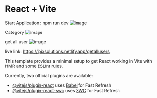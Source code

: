 # React + Vite
Start Application : npm run dev
![image](https://github.com/RameesAP/ipixsolutions-M-test/assets/109672661/53f7c883-6a15-4b3e-b1c5-51843d2c2690)

Category
![image](https://github.com/RameesAP/ipixsolutions-M-test/assets/109672661/b0d0507a-49a9-4d64-a7ad-ca66018123b5)

get all user
![image](https://github.com/RameesAP/ipixsolutions-M-test/assets/109672661/227b7e37-7b0d-415d-81cb-1f56a048925c)

live link:
https://ipixsolutions.netlify.app/getallusers



This template provides a minimal setup to get React working in Vite with HMR and some ESLint rules.

Currently, two official plugins are available:

- [@vitejs/plugin-react](https://github.com/vitejs/vite-plugin-react/blob/main/packages/plugin-react/README.md) uses [Babel](https://babeljs.io/) for Fast Refresh
- [@vitejs/plugin-react-swc](https://github.com/vitejs/vite-plugin-react-swc) uses [SWC](https://swc.rs/) for Fast Refresh
